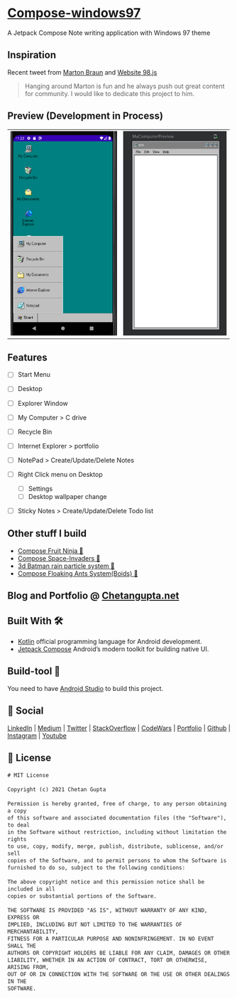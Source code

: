 # [Compose-windows97](https://chetangupta.net/compose-97/)
A Jetpack Compose Note writing application with Windows 97 theme

## Inspiration 
Recent tweet from [Marton Braun](https://twitter.com/zsmb13/status/1434834638971756549?s=20) and [Website 98.js](https://98.js.org/)

> Hanging around Marton is fun and he always push out great content for community. I would like to dedicate this project to him.

## Preview (Development in Process)
<table>
  <tr>
    <th><img src="./preview1.png" height="460"></th>
    <th><img src="./preview2.png" height="460"></th>
  </tr>
</table>



## Features
- [ ] Start Menu
- [ ] Desktop
- [ ] Explorer Window
- [ ] My Computer > C drive
- [ ] Recycle Bin
- [ ] Internet Explorer > portfolio
- [ ] NotePad > Create/Update/Delete Notes  
- [ ] Right Click menu on Desktop 
    - [ ] Settings
    - [ ] Desktop wallpaper change
- [ ] Sticky Notes > Create/Update/Delete Todo list


## Other stuff I build
- [Compose Fruit Ninja 🥝](https://github.com/ch8n/Compose-Fruit-Ninja)
- [Compose Space-Invaders 👾](https://github.com/ch8n/Compose-SpaceWars)
- [3d Batman rain particle system :bat:](https://github.com/ch8n/Compose-Rain)
- [Compose Floaking Ants System(Boids) :ant:](https://github.com/ch8n/Compose-boids-flocking)

## Blog and Portfolio @ [Chetangupta.net](https://chetangupta.net/about)


## Built With 🛠
- [Kotlin](https://kotlinlang.org/) official programming language for Android development.
- [Jetpack Compose](https://developer.android.com/jetpack/compose) Android’s modern toolkit for building native UI.

## Build-tool 🧰
You need to have [Android Studio](https://developer.android.com/studio) to build this project.


## :eyes: Social
[LinkedIn](https://bit.ly/ch8n-linkdIn) | [Medium](https://bit.ly/ch8n-medium-blog) | [Twitter](https://bit.ly/ch8n-twitter) | [StackOverflow](https://bit.ly/ch8n-stackOflow) | [CodeWars](https://bit.ly/ch8n-codewar) | [Portfolio](https://bit.ly/ch8n-home) | [Github](https://bit.ly/ch8n-git) | [Instagram](https://bit.ly/ch8n-insta) | [Youtube](https://bit.ly/ch8n-youtube)


## :cop: License
```
# MIT License

Copyright (c) 2021 Chetan Gupta

Permission is hereby granted, free of charge, to any person obtaining a copy
of this software and associated documentation files (the "Software"), to deal
in the Software without restriction, including without limitation the rights
to use, copy, modify, merge, publish, distribute, sublicense, and/or sell
copies of the Software, and to permit persons to whom the Software is
furnished to do so, subject to the following conditions:

The above copyright notice and this permission notice shall be included in all
copies or substantial portions of the Software.

THE SOFTWARE IS PROVIDED "AS IS", WITHOUT WARRANTY OF ANY KIND, EXPRESS OR
IMPLIED, INCLUDING BUT NOT LIMITED TO THE WARRANTIES OF MERCHANTABILITY,
FITNESS FOR A PARTICULAR PURPOSE AND NONINFRINGEMENT. IN NO EVENT SHALL THE
AUTHORS OR COPYRIGHT HOLDERS BE LIABLE FOR ANY CLAIM, DAMAGES OR OTHER
LIABILITY, WHETHER IN AN ACTION OF CONTRACT, TORT OR OTHERWISE, ARISING FROM,
OUT OF OR IN CONNECTION WITH THE SOFTWARE OR THE USE OR OTHER DEALINGS IN THE
SOFTWARE.
```
